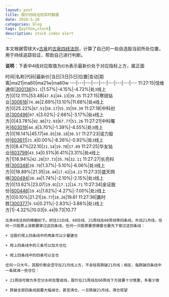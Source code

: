 ```yaml
---
layout: post
title: 股价四线法则实时数据
date: 2020-5-10
categories: blog
tags: [python,stock]
description: stock index alert
---
```



本文根据雪球大v[古泉](https://xueqiu.com/u/7148646888)的[古泉四线法则](https://xueqiu.com/7148646888/130498192)，计算了自己的一些自选股当前所处位置，用于持续追踪验证，帮助自己进行判断。

**说明**：下表中4线对应取值为`红色`表示最新价处于对应指标上方，属正面

时间|名称|代码|最新价|当日|3日|5日|位置|变动|距离|ma21|ma60|ma21w|ma60w
---|---|---|---|---|---|---|---|---
11:27:15|信维通信|[300136](https://xueqiu.com/S/SZ300136)|`51.1`|1.57%|-4.15%|-4.72%|处`3`线上方|0|12.11%|53.48|`47.61`|`44.13`|`39.35`
11:27:15|寒锐钴业|[300618](https://xueqiu.com/S/SZ300618)|`74.86`|2.69%|13.10%|11.68%|处`4`线上方|0|25.22%|`67.51`|`58.17`|`55.35`|`59.39`
11:27:18|中科创达|[300496](https://xueqiu.com/S/SZ300496)|`97.9`|3.02%|-2.66%|-3.17%|处`4`线上方|0|43.78%|`92.86`|`72.93`|`67.77`|`51.26`
11:27:21|中科曙光|[603019](https://xueqiu.com/S/SH603019)|`44.0`|3.70%|-1.39%|-4.55%|处`3`线上方|0|16.14%|45.17|`40.85`|`38.10`|`30.57`
11:27:23|诺力股份|[603611](https://xueqiu.com/S/SH603611)|`21.8`|0.00%|-8.26%|-0.92%|处`3`线上方|0|8.47%|22.10|`21.14`|`19.78`|`17.89`
11:27:25|华友钴业|[603799](https://xueqiu.com/S/SH603799)|`43.54`|0.51%|6.41%|3.31%|处`4`线上方|1|18.94%|`42.28`|`37.73`|`35.76`|`32.11`
11:27:27|长亮科技|[300348](https://xueqiu.com/S/SZ300348)|`20.79`|1.37%|-5.10%|-6.06%|处`3`线上方|0|18.89%|21.35|`18.44`|`17.42`|`14.23`
11:27:33|盛天网络|[300494](https://xueqiu.com/S/SZ300494)|`20.44`|1.74%|-2.10%|-2.15%|处`3`线上方|0|13.62%|23.07|`19.01`|`17.12`|`14.71`
11:27:34|金证股份|[600446](https://xueqiu.com/S/SH600446)|`19.41`|1.62%|-4.27%|-7.00%|处`2`线上方|0|0.10%|21.21|`18.77`|`18.26`|19.61
11:27:36|赢时胜|[300377](https://xueqiu.com/S/SZ300377)|`9.54`|0.21%|-2.83%|-3.88%|处`1`线上方|1|-4.32%|10.03|`9.44`|9.73|10.77

```
古泉4线法则的精髓如下。抓住21日线、60日线、21周线及60周线等四条线，外加21月线，任何一只股票上涨都要穿过这四条线，任何一只股票要想爆雷也要先下穿过这四条线：

+ 当股价爬上四条线中的两条可以少量建仓

+ 爬上四条线中的三条可以加大仓位

+ 爬上四条线中的四条可以全仓

任何一只大牛，其股价都会坚守在21月线上方，不会轻易跌破21月线；相反，每跌破四条线中一条就减一些仓位：

+ 21周线可做为多空分水岭及警戒线，股价在21周线及60周线下方就要十分慎重，多看少做

+ 跌破全部四条线就要大幅减仓，甚至清仓，一旦跌破21月线，清仓观望
```